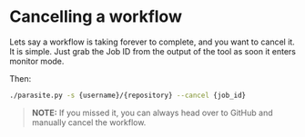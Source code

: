 # Cancelling a workflow

Lets say a workflow is taking forever to complete, and you want to cancel it. It is simple. Just grab the Job ID from the output of the tool as soon it enters monitor mode.

Then:
```bash
./parasite.py -s {username}/{repository} --cancel {job_id}
```

> __NOTE:__ If you missed it, you can always head over to GitHub and manually cancel the workflow.
